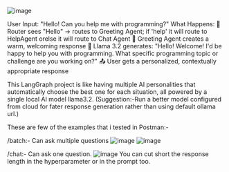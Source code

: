 ![image](https://github.com/user-attachments/assets/0750a43f-42fe-4eca-82a8-471a7fca34e0)

User Input: "Hello! Can you help me with programming?"
What Happens:
🧭 Router sees "Hello" → routes to Greeting Agent; if 'help' it will route to HelpAgent orelse it will route to Chat Agent
👋 Greeting Agent creates a warm, welcoming response
🦙 Llama 3.2 generates: "Hello! Welcome! I'd be happy to help you with programming. What specific programming topic or challenge are you working on?"
📤 User gets a personalized, contextually appropriate response

This LangGraph project is like having multiple AI personalities that automatically choose the best one for each situation, all powered by a single local AI model llama3.2.
(Suggestion:-Run a better model configured from cloud for fater response generation rather than using default ollama url.)

These are few of the examples that i tested in Postman:-

/batch:- Can ask multiple questions
![image](https://github.com/user-attachments/assets/075f7995-429e-4a2a-b499-330829ec5b85)
![image](https://github.com/user-attachments/assets/aa5b2956-1a53-4039-ad72-90c7004275c8)

/chat:- Can ask one question.
![image](https://github.com/user-attachments/assets/4f967f5c-3f90-471b-9080-56d1dd634106)
You can cut short the response length in the hyperparameter or in the prompt too.


